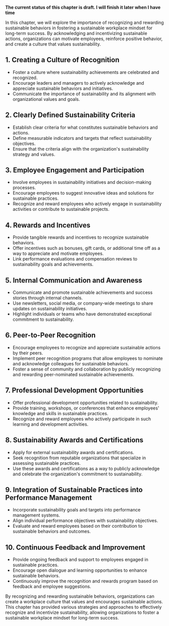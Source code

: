 **The current status of this chapter is draft. I will finish it later when I have time**

In this chapter, we will explore the importance of recognizing and rewarding sustainable behaviors in fostering a sustainable workplace mindset for long-term success. By acknowledging and incentivizing sustainable actions, organizations can motivate employees, reinforce positive behavior, and create a culture that values sustainability.

**1. Creating a Culture of Recognition**
----------------------------------------

* Foster a culture where sustainability achievements are celebrated and recognized.
* Encourage leaders and managers to actively acknowledge and appreciate sustainable behaviors and initiatives.
* Communicate the importance of sustainability and its alignment with organizational values and goals.

**2. Clearly Defined Sustainability Criteria**
----------------------------------------------

* Establish clear criteria for what constitutes sustainable behaviors and actions.
* Define measurable indicators and targets that reflect sustainability objectives.
* Ensure that the criteria align with the organization's sustainability strategy and values.

**3. Employee Engagement and Participation**
--------------------------------------------

* Involve employees in sustainability initiatives and decision-making processes.
* Encourage employees to suggest innovative ideas and solutions for sustainable practices.
* Recognize and reward employees who actively engage in sustainability activities or contribute to sustainable projects.

**4. Rewards and Incentives**
-----------------------------

* Provide tangible rewards and incentives to recognize sustainable behaviors.
* Offer incentives such as bonuses, gift cards, or additional time off as a way to appreciate and motivate employees.
* Link performance evaluations and compensation reviews to sustainability goals and achievements.

**5. Internal Communication and Awareness**
-------------------------------------------

* Communicate and promote sustainable achievements and success stories through internal channels.
* Use newsletters, social media, or company-wide meetings to share updates on sustainability initiatives.
* Highlight individuals or teams who have demonstrated exceptional commitment to sustainability.

**6. Peer-to-Peer Recognition**
-------------------------------

* Encourage employees to recognize and appreciate sustainable actions by their peers.
* Implement peer recognition programs that allow employees to nominate and acknowledge colleagues for sustainable behaviors.
* Foster a sense of community and collaboration by publicly recognizing and rewarding peer-nominated sustainable achievements.

**7. Professional Development Opportunities**
---------------------------------------------

* Offer professional development opportunities related to sustainability.
* Provide training, workshops, or conferences that enhance employees' knowledge and skills in sustainable practices.
* Recognize and reward employees who actively participate in such learning and development activities.

**8. Sustainability Awards and Certifications**
-----------------------------------------------

* Apply for external sustainability awards and certifications.
* Seek recognition from reputable organizations that specialize in assessing sustainable practices.
* Use these awards and certifications as a way to publicly acknowledge and celebrate the organization's commitment to sustainability.

**9. Integration of Sustainable Practices into Performance Management**
-----------------------------------------------------------------------

* Incorporate sustainability goals and targets into performance management systems.
* Align individual performance objectives with sustainability objectives.
* Evaluate and reward employees based on their contribution to sustainable behaviors and outcomes.

**10. Continuous Feedback and Improvement**
-------------------------------------------

* Provide ongoing feedback and support to employees engaged in sustainable practices.
* Encourage open dialogue and learning opportunities to enhance sustainable behaviors.
* Continuously improve the recognition and rewards program based on feedback and employee suggestions.

By recognizing and rewarding sustainable behaviors, organizations can create a workplace culture that values and encourages sustainable actions. This chapter has provided various strategies and approaches to effectively recognize and incentivize sustainability, allowing organizations to foster a sustainable workplace mindset for long-term success.
